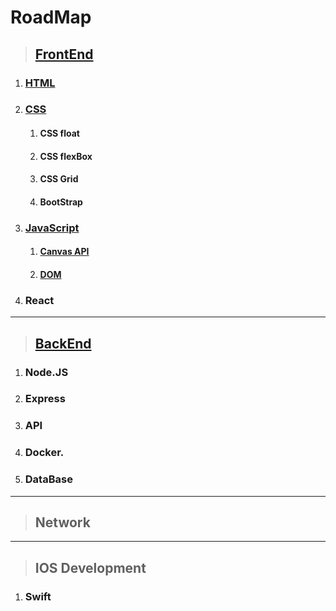 # RoadMap

> ## [FrontEnd](/FrontEnd/README.md)

1. ### [HTML](/FrontEnd/Html/htmlNotes.md)

2. ### [CSS](/FrontEnd/Css/cssNotes.md)
    1. #### CSS float
    2. #### CSS flexBox
    3. #### CSS Grid
    4. #### BootStrap

4. ### [JavaScript](/FrontEnd/Js/jsNotes.md)
    1. #### [Canvas API](https://developer.mozilla.org/en-US/docs/Learn/JavaScript/Client-side_web_APIs/Drawing_graphics)
    2. #### [DOM](#)
5. ### React

---

> ## [BackEnd](/BackEnd/README.md)

1. ### Node.JS

2. ### Express

3. ### API

4. ### Docker.

5. ### DataBase

---

> ## Network


---

> ## IOS Development

1. ### Swift

